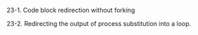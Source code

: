 23-1. Code block redirection without forking

23-2. Redirecting the output of process substitution into a loop.